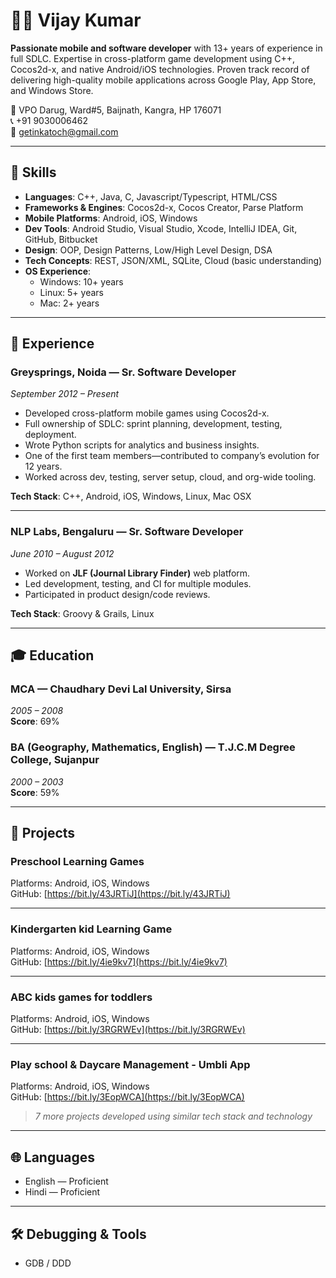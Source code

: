 # 👨‍💻 Vijay Kumar

**Passionate mobile and software developer** with 13+ years of experience in full SDLC. Expertise in cross-platform game development using C++, Cocos2d-x, and native Android/iOS technologies. Proven track record of delivering high-quality mobile applications across Google Play, App Store, and Windows Store.

📍 VPO Darug, Ward#5, Baijnath, Kangra, HP 176071  
📞 +91 9030006462  
📧 getinkatoch@gmail.com  

---

## 🧠 Skills

- **Languages**: C++, Java, C, Javascript/Typescript, HTML/CSS
- **Frameworks & Engines**: Cocos2d-x, Cocos Creator, Parse Platform
- **Mobile Platforms**: Android, iOS, Windows
- **Dev Tools**: Android Studio, Visual Studio, Xcode, IntelliJ IDEA, Git, GitHub, Bitbucket
- **Design**: OOP, Design Patterns, Low/High Level Design, DSA
- **Tech Concepts**: REST, JSON/XML, SQLite, Cloud (basic understanding)
- **OS Experience**:
  - Windows: 10+ years
  - Linux: 5+ years
  - Mac: 2+ years

---

## 💼 Experience

### **Greysprings, Noida — Sr. Software Developer**
*September 2012 – Present*

- Developed cross-platform mobile games using Cocos2d-x.
- Full ownership of SDLC: sprint planning, development, testing, deployment.
- Wrote Python scripts for analytics and business insights.
- One of the first team members—contributed to company’s evolution for 12 years.
- Worked across dev, testing, server setup, cloud, and org-wide tooling.

**Tech Stack**: C++, Android, iOS, Windows, Linux, Mac OSX

---

### **NLP Labs, Bengaluru — Sr. Software Developer**
*June 2010 – August 2012*

- Worked on **JLF (Journal Library Finder)** web platform.
- Led development, testing, and CI for multiple modules.
- Participated in product design/code reviews.

**Tech Stack**: Groovy & Grails, Linux

---

## 🎓 Education

### MCA — Chaudhary Devi Lal University, Sirsa  
*2005 – 2008*  
**Score**: 69%

### BA (Geography, Mathematics, English) — T.J.C.M Degree College, Sujanpur  
*2000 – 2003*  
**Score**: 59%

---

## 🚀 Projects

### **Preschool Learning Games**  
Platforms: Android, iOS, Windows  
GitHub: [https://bit.ly/43JRTiJ](https://bit.ly/43JRTiJ)

---

### **Kindergarten kid Learning Game**  
Platforms: Android, iOS, Windows  
GitHub: [https://bit.ly/4ie9kv7](https://bit.ly/4ie9kv7)

---

### **ABC kids games for toddlers**  
Platforms: Android, iOS, Windows  
GitHub: [https://bit.ly/3RGRWEv](https://bit.ly/3RGRWEv)

---

### **Play school & Daycare Management - Umbli App**  
Platforms: Android, iOS, Windows  
GitHub: [https://bit.ly/3EopWCA](https://bit.ly/3EopWCA)

> _7 more projects developed using similar tech stack and technology_

---

## 🌐 Languages

- English — Proficient  
- Hindi — Proficient

---

## 🛠 Debugging & Tools

- GDB / DDD